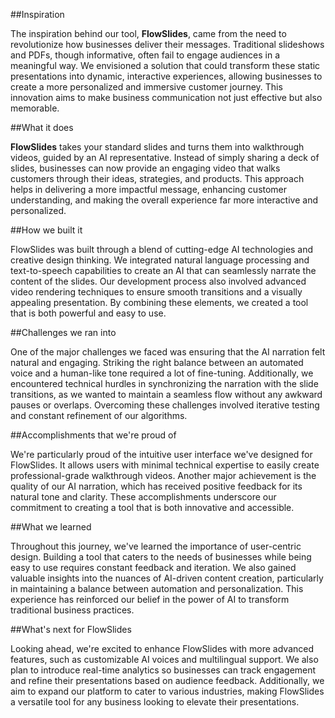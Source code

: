 ##Inspiration

The inspiration behind our tool, **FlowSlides**, came from the need to revolutionize how businesses deliver their messages. Traditional slideshows and PDFs, though informative, often fail to engage audiences in a meaningful way. We envisioned a solution that could transform these static presentations into dynamic, interactive experiences, allowing businesses to create a more personalized and immersive customer journey. This innovation aims to make business communication not just effective but also memorable.

##What it does

**FlowSlides** takes your standard slides and turns them into walkthrough videos, guided by an AI representative. Instead of simply sharing a deck of slides, businesses can now provide an engaging video that walks customers through their ideas, strategies, and products. This approach helps in delivering a more impactful message, enhancing customer understanding, and making the overall experience far more interactive and personalized.

##How we built it

FlowSlides was built through a blend of cutting-edge AI technologies and creative design thinking. We integrated natural language processing and text-to-speech capabilities to create an AI that can seamlessly narrate the content of the slides. Our development process also involved advanced video rendering techniques to ensure smooth transitions and a visually appealing presentation. By combining these elements, we created a tool that is both powerful and easy to use.

##Challenges we ran into

One of the major challenges we faced was ensuring that the AI narration felt natural and engaging. Striking the right balance between an automated voice and a human-like tone required a lot of fine-tuning. Additionally, we encountered technical hurdles in synchronizing the narration with the slide transitions, as we wanted to maintain a seamless flow without any awkward pauses or overlaps. Overcoming these challenges involved iterative testing and constant refinement of our algorithms.

##Accomplishments that we're proud of

We're particularly proud of the intuitive user interface we've designed for FlowSlides. It allows users with minimal technical expertise to easily create professional-grade walkthrough videos. Another major achievement is the quality of our AI narration, which has received positive feedback for its natural tone and clarity. These accomplishments underscore our commitment to creating a tool that is both innovative and accessible.

##What we learned

Throughout this journey, we've learned the importance of user-centric design. Building a tool that caters to the needs of businesses while being easy to use requires constant feedback and iteration. We also gained valuable insights into the nuances of AI-driven content creation, particularly in maintaining a balance between automation and personalization. This experience has reinforced our belief in the power of AI to transform traditional business practices.

##What's next for FlowSlides

Looking ahead, we're excited to enhance FlowSlides with more advanced features, such as customizable AI voices and multilingual support. We also plan to introduce real-time analytics so businesses can track engagement and refine their presentations based on audience feedback. Additionally, we aim to expand our platform to cater to various industries, making FlowSlides a versatile tool for any business looking to elevate their presentations.






